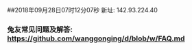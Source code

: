 ##2018年09月28日07时12分07秒 新址: 142.93.224.40
### 兔友常见问题及解答: https://github.com/wanggonging/d/blob/w/FAQ.md
